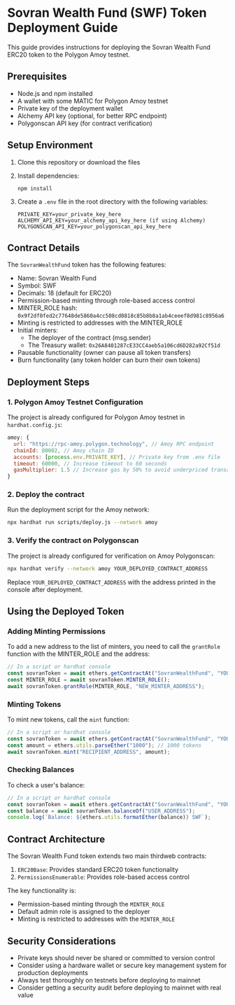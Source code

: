 # Sovran Wealth Fund (SWF) Token Deployment Guide

This guide provides instructions for deploying the Sovran Wealth Fund ERC20 token to the Polygon Amoy testnet.

## Prerequisites

- Node.js and npm installed
- A wallet with some MATIC for Polygon Amoy testnet
- Private key of the deployment wallet
- Alchemy API key (optional, for better RPC endpoint)
- Polygonscan API key (for contract verification)

## Setup Environment

1. Clone this repository or download the files
2. Install dependencies:
   ```
   npm install
   ```

3. Create a `.env` file in the root directory with the following variables:
   ```
   PRIVATE_KEY=your_private_key_here
   ALCHEMY_API_KEY=your_alchemy_api_key_here (if using Alchemy)
   POLYGONSCAN_API_KEY=your_polygonscan_api_key_here
   ```

## Contract Details

The `SovranWealthFund` token has the following features:
- Name: Sovran Wealth Fund
- Symbol: SWF
- Decimals: 18 (default for ERC20)
- Permission-based minting through role-based access control
- MINTER_ROLE hash: `0x9f2df0fed2c77648de5860a4cc508cd0818c85b8b8a1ab4ceeef8d981c8956a6`
- Minting is restricted to addresses with the MINTER_ROLE
- Initial minters:
  - The deployer of the contract (msg.sender)
  - The Treasury wallet: `0x26A8401287cE33CC4aeb5a106cd6D282a92Cf51d`
- Pausable functionality (owner can pause all token transfers)
- Burn functionality (any token holder can burn their own tokens)

## Deployment Steps

### 1. Polygon Amoy Testnet Configuration

The project is already configured for Polygon Amoy testnet in `hardhat.config.js`:

```javascript
amoy: {
  url: "https://rpc-amoy.polygon.technology", // Amoy RPC endpoint
  chainId: 80002, // Amoy chain ID
  accounts: [process.env.PRIVATE_KEY], // Private key from .env file
  timeout: 60000, // Increase timeout to 60 seconds
  gasMultiplier: 1.5 // Increase gas by 50% to avoid underpriced transactions
}
```

### 2. Deploy the contract

Run the deployment script for the Amoy network:

```bash
npx hardhat run scripts/deploy.js --network amoy
```

### 3. Verify the contract on Polygonscan

The project is already configured for verification on Amoy Polygonscan:

```bash
npx hardhat verify --network amoy YOUR_DEPLOYED_CONTRACT_ADDRESS
```

Replace `YOUR_DEPLOYED_CONTRACT_ADDRESS` with the address printed in the console after deployment.

## Using the Deployed Token

### Adding Minting Permissions

To add a new address to the list of minters, you need to call the `grantRole` function with the MINTER_ROLE and the address:

```javascript
// In a script or hardhat console
const sovranToken = await ethers.getContractAt("SovranWealthFund", "YOUR_DEPLOYED_CONTRACT_ADDRESS");
const MINTER_ROLE = await sovranToken.MINTER_ROLE();
await sovranToken.grantRole(MINTER_ROLE, "NEW_MINTER_ADDRESS");
```

### Minting Tokens

To mint new tokens, call the `mint` function:

```javascript
// In a script or hardhat console
const sovranToken = await ethers.getContractAt("SovranWealthFund", "YOUR_DEPLOYED_CONTRACT_ADDRESS");
const amount = ethers.utils.parseEther("1000"); // 1000 tokens
await sovranToken.mint("RECIPIENT_ADDRESS", amount);
```

### Checking Balances

To check a user's balance:

```javascript
// In a script or hardhat console
const sovranToken = await ethers.getContractAt("SovranWealthFund", "YOUR_DEPLOYED_CONTRACT_ADDRESS");
const balance = await sovranToken.balanceOf("USER_ADDRESS");
console.log(`Balance: ${ethers.utils.formatEther(balance)} SWF`);
```

## Contract Architecture

The Sovran Wealth Fund token extends two main thirdweb contracts:

1. `ERC20Base`: Provides standard ERC20 token functionality
2. `PermissionsEnumerable`: Provides role-based access control

The key functionality is:
- Permission-based minting through the `MINTER_ROLE`
- Default admin role is assigned to the deployer
- Minting is restricted to addresses with the `MINTER_ROLE`

## Security Considerations

- Private keys should never be shared or committed to version control
- Consider using a hardware wallet or secure key management system for production deployments
- Always test thoroughly on testnets before deploying to mainnet
- Consider getting a security audit before deploying to mainnet with real value